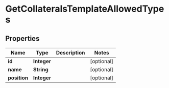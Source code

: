 

# GetCollateralsTemplateAllowedTypes


## Properties

| Name | Type | Description | Notes |
|------------ | ------------- | ------------- | -------------|
|**id** | **Integer** |  |  [optional] |
|**name** | **String** |  |  [optional] |
|**position** | **Integer** |  |  [optional] |




